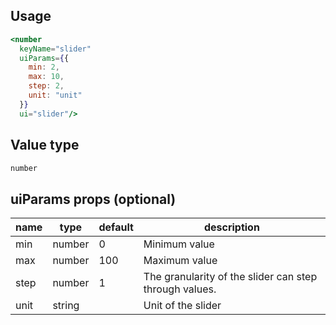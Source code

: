 ## Usage

```jsx
<number
  keyName="slider"
  uiParams={{
    min: 2,
    max: 10,
    step: 2,
    unit: "unit"
  }}
  ui="slider"/>
```

<!-- STORY -->

## Value type

```js
number
```

## uiParams props (optional)

<table>
  <thead>
    <tr>
      <th>name</th>
      <th>type</th>
      <th>default</th>
      <th>description</th>
    </tr>
  </thead>
  <tbody>
    <tr>
      <td>min</td>
      <td>number</td>
      <td>0</td>
      <td>Minimum value</td>
    </tr>
    <tr>
      <td>max</td>
      <td>number</td>
      <td>100</td>
      <td>Maximum value</td>
    </tr>
    <tr>
      <td>step</td>
      <td>number</td>
      <td>1</td>
      <td>The granularity of the slider can step through values.</td>
    </tr>
    <tr>
      <td>unit</td>
      <td>string</td>
      <td></td>
      <td>Unit of the slider</td>
    </tr>
  </tbody>
</table>